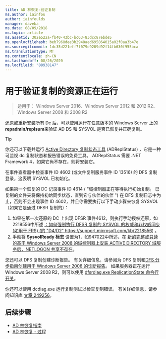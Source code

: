 ```yaml
---
title: AD 林恢复-验证复制
ms.author: iainfou
author: iainfoulds
manager: daveba
ms.date: 08/09/2018
ms.topic: article
ms.assetid: 302e522a-fb40-43bc-bc63-83dcc87ebde5
ms.openlocfilehash: beb7968dee3b2948aed695864015a02f0aa3b47e
ms.sourcegitcommit: 1dc35d221eff7f079d9209d92f14fb630f955bca
ms.translationtype: MT
ms.contentlocale: zh-CN
ms.lasthandoff: 08/26/2020
ms.locfileid: "88938147"
---
```

# <a name="resources-to-verify-replication-is-working"></a>用于验证复制的资源正在运行

>适用于： Windows Server 2016、Windows Server 2012 和 2012 R2、Windows Server 2008 和 2008 R2

还原或重新安装所有 Dc 后，可以使用运行在任意版本的 Windows Server 上的 **repadmin/replsum**来验证 AD DS 和 SYSVOL 是否已恢复并正确复制。

> [!TIP]
> 你还可以下载并运行 [Active Directory 复制状态工具](https://www.microsoft.com/download/details.aspx?id=30005) (ADReplStatus) ，它是一种可监视 dc 复制状态和报告错误的免费工具。 ADReplStatus 需要 .NET Framework 4，如果它尚不存在，则将安装它。

在事件查看器中检查事件 ID 4602 (或文件复制服务事件 ID 13516) 的 DFS 复制登录，这表明 SYSVOL 已初始化。

如果第一个恢复的 DC 记录事件 ID 4614 ( "域控制器正在等待执行初始复制。 已复制的文件夹将保持初始同步状态，直到它与伙伴的伙伴 ") 在 DFS 复制日志中为止，否则不会出现事件 ID 4602，并且你需要执行以下手动步骤来恢复 SYSVOL （如果它是通过 DFSR 复制的）：

1. 如果在第一次还原的 DC 上出现 DFSR 事件4612，则执行手动授权还原，如2218556中所述 [：如何强制执行 DFSR 复制的 SYSVOL 的权威和非权威同步 (如用于 FRS)  (的 "D4/D2" ](https://support.microsoft.com/kb/2218556) https://support.microsoft.com/kb/2218556) 。
2. 手动将 **SysvolReady 标志** 设置为1，如947022中所述，在 [新的完整或只读的基于 Windows Server 2008 的域控制器上安装 ACTIVE DIRECTORY 域服务后，NETLOGON 共享不存在](https://support.microsoft.com/kb/947022)。

您还可以 DFS 复制创建诊断报告。 有关详细信息，请参阅为 DFS 复制和[DFS 分步指南创建用于 Windows Server 2008 的](/previous-versions/windows/it-pro/windows-server-2008-R2-and-2008/cc754227(v=ws.11))[诊断报告](/previous-versions/windows/it-pro/windows-server-2008-R2-and-2008/cc754227(v=ws.11))。 如果服务器正在运行 Windows Server 2008 R2，则可以使用 [dfsrdiag.exe ReplicationState 命令行开关](/previous-versions/windows/it-pro/windows-server-2008-R2-and-2008/cc754227(v=ws.11))。

你还可以使用 dcdiag.exe 运行复制测试以检查复制错误。 有关详细信息，请参阅知识库 [文章 249256](https://support.microsoft.com/kb/249256)。

## <a name="next-steps"></a>后续步骤

- [AD 林恢复指南](AD-Forest-Recovery-Guide.md)
- [AD 林恢复 - 过程](AD-Forest-Recovery-Procedures.md)
